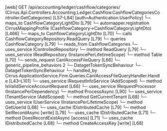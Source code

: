 [web] GET /api/accounting/ledger/cashflow/categories/  (Cirrus.Api.Controllers.Accounting.Ledger.Cashflow.CashflowCategoriesController.GetCategories)  [L57–L84] [auth=Authentication.UserPolicy]
  └─ maps_to CashflowCategoryLightDto [L79]
    └─ automapper.registration CirrusMappingProfile (CashflowCategory->CashflowCategoryLightDto) [L466]
  └─ maps_to CashflowCategoryLightDto [L70]
  └─ calls CashflowCategoryRepository.ReadQuery [L79]
  └─ queries CashflowCategory [L79]
    └─ reads_from CashflowCategories
  └─ uses_service IControlledRepository<CashflowCategory>
    └─ method ReadQuery [L79]
  └─ uses_service IReadRepository (InstancePerLifetimeScope)
    └─ method Table [L70]
  └─ sends_request CanIAccessFileQuery [L66]
    └─ generic_pipeline_behaviors 2
      └─ DatagetTokenSyncBehaviour
      └─ DatagetTokenSyncBehaviour
    └─ handled_by Cirrus.ApplicationService.Firm.Queries.CanIAccessFileQueryHandler.Handle [L43–L101]
      └─ uses_service IRequestInfoService (AddScoped)
        └─ method IsValidServiceAccountRequest [L66]
      └─ uses_service IRequestProcessor (InstancePerDependency)
        └─ method ProcessAsync [L90]
      └─ uses_service ITenantService (AddScoped)
        └─ method GetCurrentTenant [L68]
      └─ uses_service IUserService (InstancePerLifetimeScope)
        └─ method GetUserId [L68]
      └─ uses_cache IDistributedCache [L79]
        └─ method SetRecordAsync [write] [L79]
      └─ uses_cache IDistributedCache [L71]
        └─ method DoesRecordExistAsync [access] [L71]
      └─ uses_cache IDistributedCache [L68]
        └─ method CreateAccessKey [write] [L68]

